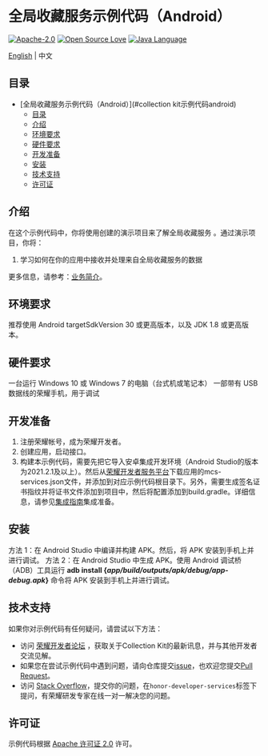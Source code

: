 # 全局收藏服务示例代码（Android）

[![Apache-2.0](https://img.shields.io/badge/license-Apache-blue)](http://www.apache.org/licenses/LICENSE-2.0)
[![Open Source Love](https://img.shields.io/static/v1?label=Open%20Source&message=%E2%9D%A4%EF%B8%8F&color=green)]()
[![Java Language](https://img.shields.io/badge/language-java-green.svg)](https://www.java.com/en/)

[English](README.md) | 中文

## 目录

- [全局收藏服务示例代码（Android）](#collection kit示例代码android)
  - [目录](#目录)
  - [介绍](#介绍)
  - [环境要求](#环境要求)
  - [硬件要求](#硬件要求)
  - [开发准备](#开发准备)
  - [安装](#安装)
  - [技术支持](#技术支持)
  - [许可证](#许可证)

## 介绍

在这个示例代码中，你将使用创建的演示项目来了解全局收藏服务 。通过演示项目，你将：

1. 学习如何在你的应用中接收并处理来自全局收藏服务的数据

更多信息，请参考：[业务简介](https://developer.honor.com/cn/docs/11035/guides/introduction)。

## 环境要求

推荐使用 Android targetSdkVersion 30 或更高版本，以及 JDK 1.8 或更高版本。

## 硬件要求

一台运行 Windows 10 或 Windows 7 的电脑（台式机或笔记本）
一部带有 USB 数据线的荣耀手机，用于调试

## 开发准备

1. 注册荣耀帐号，成为荣耀开发者。
2. 创建应用，启动接口。
3. 构建本示例代码，需要先把它导入安卓集成开发环境（Android Studio的版本为2021.2.1及以上）。然后从[荣耀开发者服务平台](https://developer.honor.com/)下载应用的mcs-services.json文件，并添加到对应示例代码根目录下。另外，需要生成签名证书指纹并将证书文件添加到项目中，然后将配置添加到build.gradle。详细信息，请参见[集成指南](https://developer.honor.com/cn/docs/11032/guides/intergrate)集成准备。

## 安装

方法 1：在 Android Studio 中编译并构建 APK。然后，将 APK 安装到手机上并进行调试。
方法 2：在 Android Studio 中生成 APK。使用 Android 调试桥（ADB）工具运行 **adb install {*app/build/outputs/apk/debug/app-debug.apk*}** 命令将 APK 安装到手机上并进行调试。

## 技术支持

如果你对示例代码有任何疑问，请尝试以下方法：

- 访问 [荣耀开发者论坛](https://developer.hihonor.com/cn/forum/?navation=dh11614886576872095748%2F1) ，获取关于Collection Kit的最新讯息，并与其他开发者交流见解。
- 如果您在尝试示例代码中遇到问题，请向仓库提交[issue](https://github.com/Honor-Developer/CollectionKit-demo/issues)，也欢迎您提交[Pull Request](https://github.com/Honor-Developer/CollectionKit-demo/pulls)。
- 访问 [Stack Overflow](https://stackoverflow.com/questions/tagged/honor-developer-services?tab=Votes)，提交你的问题，在`honor-developer-services`标签下提问，有荣耀研发专家在线一对一解决您的问题。

## 许可证

示例代码根据 [Apache 许可证 2.0](http://www.apache.org/licenses/LICENSE-2.0) 许可。
